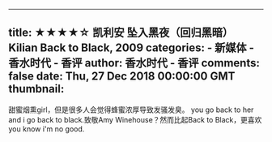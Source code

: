 
---
title: ★★★★☆ 凯利安 坠入黑夜（回归黑暗） Kilian Back to Black, 2009
categories: 
    - 新媒体
    - 香水时代 - 香评
author: 香水时代 - 香评
comments: false
date: Thu, 27 Dec 2018 00:00:00 GMT
thumbnail: 
---

<div>   
甜蜜烟熏girl，但是很多人会觉得蜂蜜浓厚导致发骚发臭。
you go back to her and i go back to black.致敬Amy Winehouse？然而比起Back to Black，更喜欢you know i'm no good.  
</div>
            